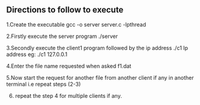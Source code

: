 

## Directions to follow to execute

1.Create the executable gcc -o server server.c -lpthread 

2.Firstly execute the server program   ./server

3.Secondly execute the client1 program followed by the ip address     ./c1 Ip address  eg: ./c1 127.0.0.1

4.Enter the file name requested  when asked  f1.dat

5.Now start the request for another file from another client if any in another terminal i.e repeat steps (2-3)

6. repeat the step 4 for multiple clients if any.
